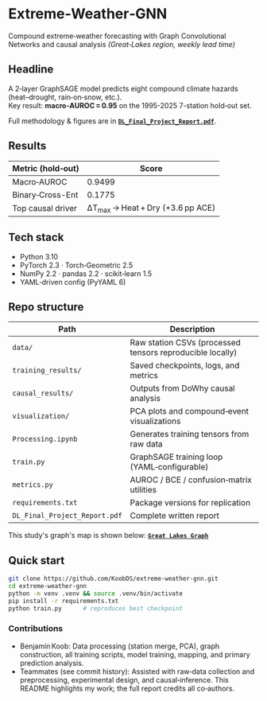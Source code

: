 # Extreme‑Weather‑GNN
Compound extreme‑weather forecasting with Graph Convolutional Networks and causal analysis *(Great‑Lakes region, weekly lead time)*  

## Headline
A 2‑layer GraphSAGE model predicts eight compound climate hazards (heat–drought, rain‑on‑snow, etc.).  
Key result: **macro‑AUROC = 0.95** on the 1995-2025 7-station hold‑out set.

Full methodology & figures are in **[`DL_Final_Project_Report.pdf`](./DL_Final_Project_Report.pdf)**.

## Results
| Metric (hold‑out) | Score |
|-------------------|-------|
| Macro‑AUROC       | 0.9499 |
| Binary‑Cross-Ent  | 0.1775 |
| Top causal driver | ΔT<sub>max</sub> → Heat + Dry (+3.6 pp ACE) |

## Tech stack
- Python 3.10
- PyTorch 2.3 · Torch‑Geometric 2.5
- NumPy 2.2 · pandas 2.2 · scikit‑learn 1.5
- YAML‑driven config (PyYAML 6)

## Repo structure

| Path | Description |
|------|-------------|
| `data/` | Raw station CSVs (processed tensors reproducible locally) |
| `training_results/` | Saved checkpoints, logs, and metrics |
| `causal_results/` | Outputs from DoWhy causal analysis |
| `visualization/` | PCA plots and compound‑event visualizations |
| `Processing.ipynb` | Generates training tensors from raw data |
| `train.py` | GraphSAGE training loop (YAML‑configurable) |
| `metrics.py` | AUROC / BCE / confusion‑matrix utilities |
| `requirements.txt` | Package versions for replication |
| `DL_Final_Project_Report.pdf` | Complete written report |

This study's graph's map is shown below: **[`Great Lakes Graph`](./Graph.png)**

## Quick start
```bash
git clone https://github.com/KoobDS/extreme-weather-gnn.git
cd extreme-weather-gnn
python -m venv .venv && source .venv/bin/activate
pip install -r requirements.txt
python train.py      # reproduces best checkpoint
```

### Contributions
- Benjamin Koob: Data processing (station merge, PCA), graph construction, all training scripts, model training, mapping, and primary prediction analysis.
- Teammates (see commit history): Assisted with raw‑data collection and preprocessing, experimental design, and causal‑inference.
This README highlights my work; the full report credits all co‑authors.


